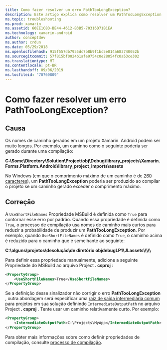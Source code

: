 ```yaml
---
title: Como fazer resolver um erro PathTooLongException?
description: Este artigo explica como resolver um PathTooLongException que pode ocorrer durante a criação de um aplicativo.
ms.topic: troubleshooting
ms.prod: xamarin
ms.assetid: 60EE1C8D-BE44-4612-B3B5-70316D71B1EA
ms.technology: xamarin-android
author: conceptdev
ms.author: crdun
ms.date: 05/29/2018
ms.openlocfilehash: 915f557db7955dc7b8b9f1bc5e014a683740052b
ms.sourcegitcommit: 57f815bf0024b1afe9754c0e28054fc0a53ce302
ms.translationtype: MT
ms.contentlocale: pt-BR
ms.lasthandoff: 09/06/2019
ms.locfileid: "70760809"
---
```

# <a name="how-do-i-resolve-a-pathtoolongexception-error"></a>Como fazer resolver um erro PathTooLongException?

## <a name="cause"></a>Causa

Os nomes de caminho gerados em um projeto Xamarin. Android podem ser muito longos.
Por exemplo, um caminho como o seguinte poderia ser gerado durante uma compilação:

**C:\\Some\\Directory\\Solution\\Project\\obj\\Debug\\__library_projects__\\Xamarin.Forms.Platform.Android\\library_project_imports\\assets**

No Windows (em que o comprimento máximo de um caminho é de [260 caracteres](https://msdn.microsoft.com/library/windows/desktop/aa365247.aspx)), um **PathTooLongException** poderia ser produzido ao compilar o projeto se um caminho gerado exceder o comprimento máximo. 

## <a name="fix"></a>Correção

A `UseShortFileNames` Propriedade MSBuild é definida como `True` para contornar esse erro por padrão. Quando essa propriedade é definida como `True`, o processo de compilação usa nomes de caminho mais curtos para reduzir a probabilidade de produzir um **PathTooLongException**.
Por exemplo, quando `UseShortFileNames` é definido como `True`, o caminho acima é reduzido para o caminho que é semelhante ao seguinte:

**C:\\alguns\\projetos\\desolução\\de diretório objdebugLP1\\JLassets\\\\\\\\\\**

Para definir essa propriedade manualmente, adicione a seguinte Propriedade do MSBuild ao arquivo Project **. csproj** :

```xml
<PropertyGroup>
    <UseShortFileNames>True</UseShortFileNames>
</PropertyGroup>
```

Se a definição desse sinalizador não corrigir o erro **PathTooLongException** , outra abordagem será especificar uma [raiz de saída intermediária comum](https://blogs.msdn.microsoft.com/kirillosenkov/2015/04/04/using-a-common-intermediate-and-output-directory-for-your-solution/) para projetos em sua solução definindo `IntermediateOutputPath` no arquivo Project **. csproj** . Tente usar um caminho relativamente curto. Por exemplo:

```xml
<PropertyGroup>
    <IntermediateOutputPath>C:\Projects\MyApp</IntermediateOutputPath>
</PropertyGroup>
```

Para obter mais informações sobre como definir propriedades de compilação, consulte [processo de compilação](~/android/deploy-test/building-apps/build-process.md).
